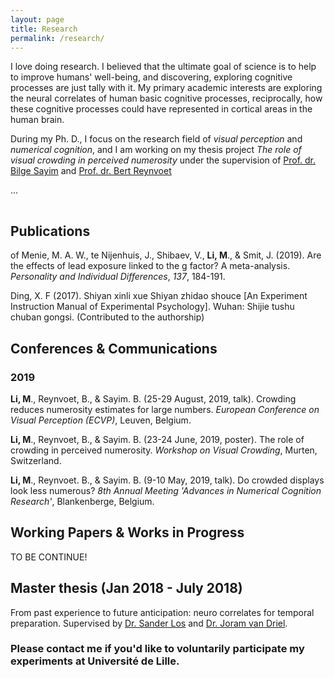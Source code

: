 ```yaml
---
layout: page
title: Research
permalink: /research/
---
```


<!-- {% include image.html url="/images/falklands-rally-1982.jpg" caption="Argentine citizens rally in April 1982 at May Square in Buenos Aires, demonstrating support for their government's recent invasion of the British-held Falkland Islands. (Panta Astiazaran, AFP, Getty Images)" width=400 align="right" %} -->

I love doing research. I believed that the ultimate goal of science is to help to improve humans' well-being, and discovering, exploring cognitive processes are just tally with it. My primary academic interests are exploring the neural correlates of human basic cognitive processes, reciprocally, how these cognitive processes could have represented in cortical areas in the human brain. 

During my Ph. D., I focus on the research field of *visual perception* and *numerical cognition*, and I am working on my thesis project *The role of visual crowding in perceived numerosity* under the supervision of [Prof. dr. Bilge Sayim](http://appearancelab.org/people.html) and [Prof. dr. Bert Reynvoet](https://numcoglableuven.be/researchers?name=b.reynvoet#b.reynvoet)

...
 
<hr style="clear:both;visibility: hidden;" />  


## Publications

of Menie, M. A. W., te Nijenhuis, J., Shibaev, V., **Li, M**., & Smit, J. (2019). Are the effects of lead exposure linked to the g factor? A meta-analysis. *Personality and Individual Differences*, *137*, 184-191.

Ding, X. F (2017). Shiyan xinli xue Shiyan zhidao shouce [An Experiment Instruction Manual of Experimental Psychology]. Wuhan: Shijie tushu chuban gongsi. (Contributed to the authorship)

## Conferences & Communications

### 2019

**Li, M**., Reynvoet, B., & Sayim. B. (25-29 August, 2019, talk). Crowding reduces numerosity estimates for large numbers. *European Conference on Visual Perception (ECVP)*, Leuven, Belgium.

**Li, M**., Reynvoet, B., & Sayim. B. (23-24 June, 2019, poster). The role of crowding in perceived numerosity. *Workshop on Visual Crowding*, Murten, Switzerland.

**Li, M**., Reynvoet. B., & Sayim. B. (9-10 May, 2019, talk). Do crowded displays look less numerous? *8th Annual Meeting 'Advances in Numerical Cognition Research'*, Blankenberge, Belgium.

## Working Papers & Works in Progress

TO BE CONTINUE!

## Master thesis (Jan 2018 - July 2018)

From past experience to future anticipation: neuro correlates for temporal preparation. Supervised by [Dr. Sander Los](https://www.vupsy.nl/staff-members/sander-los/) and [Dr. Joram van Driel](https://scholar.google.com/citations?hl=en&user=jAL8fy4AAAAJ&view_op=list_works&sortby=pubdate).


### **Please contact me if you'd like to voluntarily participate my experiments at Université de Lille.**
